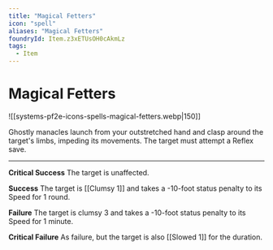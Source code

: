 ```yaml
---
title: "Magical Fetters"
icon: "spell"
aliases: "Magical Fetters"
foundryId: Item.z3xETUsOH0cAkmLz
tags:
  - Item
---
```


# Magical Fetters
![[systems-pf2e-icons-spells-magical-fetters.webp|150]]

Ghostly manacles launch from your outstretched hand and clasp around the target's limbs, impeding its movements. The target must attempt a Reflex save.

* * *

**Critical Success** The target is unaffected.

**Success** The target is [[Clumsy 1]] and takes a -10-foot status penalty to its Speed for 1 round.

**Failure** The target is clumsy 3 and takes a -10-foot status penalty to its Speed for 1 minute.

**Critical Failure** As failure, but the target is also [[Slowed 1]] for the duration.

